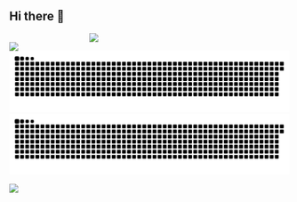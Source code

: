 ## Hi there 👋

[<img align="right" width="360" src="https://github-readme-stats.vercel.app/api/top-langs/?username=RubSevian&theme=buefy&layout=compact"/>](https://github.com/RubSevian/)


[<img align="left" width="400" src="https://github-readme-stats.vercel.app/api?username=RubSevian&theme=buefy&show_icons=true&count_private=true"/>](https://github.com/RubSevian/)

![github contribution grid snake animation](https://raw.githubusercontent.com/RubSevian/RubSevian/output/github-contribution-grid-snake-dark.svg#gh-dark-mode-only)
![github contribution grid snake animation](https://raw.githubusercontent.com/RubSevian/RubSevian/output/github-contribution-grid-snake.svg#gh-light-mode-only)

![](https://komarev.com/ghpvc/?username=RubSevian)

<!--
**RubSevian/RubSevian** is a ✨ _special_ ✨ repository because its `README.md` (this file) appears on your GitHub profile.

Here are some ideas to get you started:

- 🔭 I’m currently working on ...
- 🌱 I’m currently learning ...
- 👯 I’m looking to collaborate on ...
- 🤔 I’m looking for help with ...
- 💬 Ask me about ...
- 📫 How to reach me: ...
- 😄 Pronouns: ...
- ⚡ Fun fact: ...
-->
